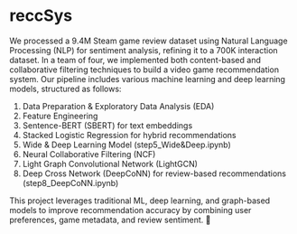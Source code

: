# reccSys
We processed a 9.4M Steam game review dataset using Natural Language Processing (NLP) for sentiment analysis, refining it to a 700K interaction dataset. In a team of four, we implemented both content-based and collaborative filtering techniques to build a video game recommendation system. Our pipeline includes various machine learning and deep learning models, structured as follows:

1) Data Preparation & Exploratory Data Analysis (EDA) 
2) Feature Engineering 
3) Sentence-BERT (SBERT) for text embeddings 
4) Stacked Logistic Regression for hybrid recommendations 
5) Wide & Deep Learning Model (step5_Wide&Deep.ipynb)
6) Neural Collaborative Filtering (NCF) 
7) Light Graph Convolutional Network (LightGCN) 
8) Deep Cross Network (DeepCoNN) for review-based recommendations (step8_DeepCoNN.ipynb)
   
This project leverages traditional ML, deep learning, and graph-based models to improve recommendation accuracy by combining user preferences, game metadata, and review sentiment. 🚀
